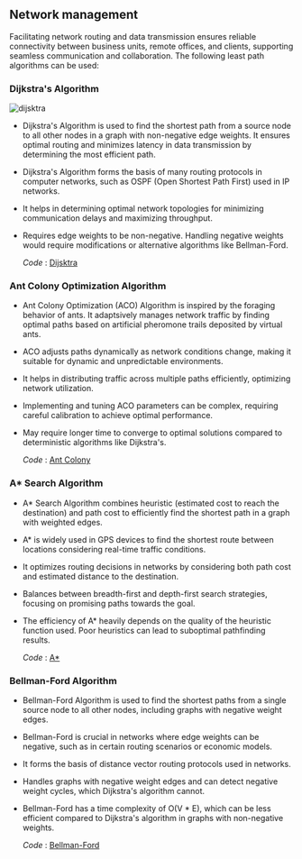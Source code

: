 ## Network management
Facilitating network routing and data transmission ensures reliable connectivity between business units, remote offices, and clients, supporting seamless communication and collaboration. The following least path algorithms can be used:
### Dijkstra's Algorithm
![dijsktra](https://github.com/PragatiDBhat/Portfolio/assets/163662545/b0106f18-2214-4bca-8f56-171e07ee2306)

- Dijkstra's Algorithm is used to find the shortest path from a source node to all other nodes in a graph with non-negative edge weights. It ensures optimal routing and minimizes latency in data transmission by determining the most efficient path.
- Dijkstra's Algorithm forms the basis of many routing protocols in computer networks, such as OSPF (Open Shortest Path First) used in IP networks.
- It helps in determining optimal network topologies for minimizing communication delays and maximizing throughput.
- Requires edge weights to be non-negative. Handling negative weights would require modifications or alternative algorithms like Bellman-Ford.

  *Code* : [Dijsktra](https://github.com/PragatiDBhat/Portfolio/blob/main/Codes/dijkstra.c)
### Ant Colony Optimization Algorithm 
- Ant Colony Optimization (ACO) Algorithm is inspired by the foraging behavior of ants. It adaptsively manages network traffic by finding optimal paths based on artificial pheromone trails deposited by virtual ants.
- ACO adjusts paths dynamically as network conditions change, making it suitable for dynamic and unpredictable environments.
- It helps in distributing traffic across multiple paths efficiently, optimizing network utilization.
- Implementing and tuning ACO parameters can be complex, requiring careful calibration to achieve optimal performance.
- May require longer time to converge to optimal solutions compared to deterministic algorithms like Dijkstra's.
  
  
  *Code* : [Ant Colony](https://github.com/PragatiDBhat/Portfolio/blob/main/Codes/antcolony.cpp)
### A\* Search Algorithm 
- A* Search Algorithm combines heuristic (estimated cost to reach the destination) and path cost to efficiently find the shortest path in a graph with weighted edges.
- A* is widely used in GPS devices to find the shortest route between locations considering real-time traffic conditions.
- It optimizes routing decisions in networks by considering both path cost and estimated distance to the destination.
- Balances between breadth-first and depth-first search strategies, focusing on promising paths towards the goal.
- The efficiency of A* heavily depends on the quality of the heuristic function used. Poor heuristics can lead to suboptimal pathfinding results.
  
  *Code* : [A* ](https://github.com/PragatiDBhat/Portfolio/blob/main/Codes/astar.cpp)
### Bellman-Ford Algorithm 
- Bellman-Ford Algorithm is used to find the shortest paths from a single source node to all other nodes, including graphs with negative weight edges.
- Bellman-Ford is crucial in networks where edge weights can be negative, such as in certain routing scenarios or economic models.
- It forms the basis of distance vector routing protocols used in networks.
- Handles graphs with negative weight edges and can detect negative weight cycles, which Dijkstra's algorithm cannot.
- Bellman-Ford has a time complexity of O(V * E), which can be less efficient compared to Dijkstra's algorithm in graphs with non-negative weights.


  *Code* : [Bellman-Ford](https://github.com/PragatiDBhat/Portfolio/blob/main/Codes/bellman.c)

